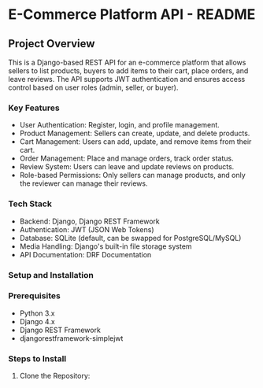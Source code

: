 # E-Commerce Platform API - README
## Project Overview
This is a Django-based REST API for an e-commerce platform that allows sellers to list products, buyers to add items to their cart, place orders, and leave reviews. The API supports JWT authentication and ensures access control based on user roles (admin, seller, or buyer).

### Key Features
- User Authentication: Register, login, and profile management.
- Product Management: Sellers can create, update, and delete products.
- Cart Management: Users can add, update, and remove items from their cart.
- Order Management: Place and manage orders, track order status.
- Review System: Users can leave and update reviews on products.
- Role-based Permissions: Only sellers can manage products, and only the reviewer can manage their reviews.

### Tech Stack
- Backend: Django, Django REST Framework
- Authentication: JWT (JSON Web Tokens)
- Database: SQLite (default, can be swapped for PostgreSQL/MySQL)
- Media Handling: Django's built-in file storage system
- API Documentation: DRF Documentation

### Setup and Installation
### Prerequisites
- Python 3.x
- Django 4.x
- Django REST Framework
- djangorestframework-simplejwt
### Steps to Install
1. Clone the Repository:
